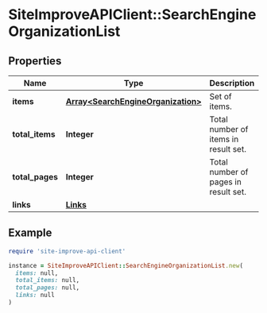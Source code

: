 # SiteImproveAPIClient::SearchEngineOrganizationList

## Properties

| Name | Type | Description | Notes |
| ---- | ---- | ----------- | ----- |
| **items** | [**Array&lt;SearchEngineOrganization&gt;**](SearchEngineOrganization.md) | Set of items. |  |
| **total_items** | **Integer** | Total number of items in result set. |  |
| **total_pages** | **Integer** | Total number of pages in result set. |  |
| **links** | [**Links**](Links.md) |  | [optional] |

## Example

```ruby
require 'site-improve-api-client'

instance = SiteImproveAPIClient::SearchEngineOrganizationList.new(
  items: null,
  total_items: null,
  total_pages: null,
  links: null
)
```

